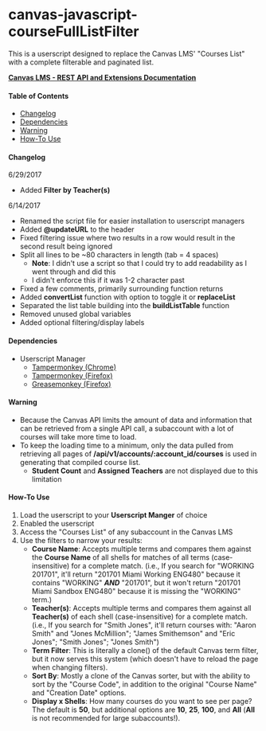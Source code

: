 # canvas-javascript-courseFullListFilter
This is a userscript designed to replace the Canvas LMS' "Courses List" with a complete filterable and paginated list.

[**Canvas LMS - REST API and Extensions Documentation**](https://canvas.instructure.com/doc/api/index.html)

#### Table of Contents
- [Changelog](#changelog)
- [Dependencies](#dependencies)
- [Warning](#warning)
- [How-To Use](#how-to-use)

#### Changelog
6/29/2017
- Added **Filter by Teacher(s)**

6/14/2017
- Renamed the script file for easier installation to userscript managers
- Added **@updateURL** to the header
- Fixed filtering issue where two results in a row would result in the second result being ignored
- Split all lines to be ~80 characters in length (tab = 4 spaces)
  - **Note**: I didn't use a script so that I could try to add readability as I went through and did this
  - I didn't enforce this if it was 1-2 character past
- Fixed a few comments, primarily surrounding function returns
- Added **convertList** function with option to toggle it or **replaceList**
- Separated the list table building into the **buildListTable** function
- Removed unused global variables
- Added optional filtering/display labels

#### Dependencies
- Userscript Manager
  - [Tampermonkey (Chrome)](https://chrome.google.com/webstore/detail/tampermonkey/dhdgffkkebhmkfjojejmpbldmpobfkfo?hl=en)
  - [Tampermonkey (Firefox)](https://addons.mozilla.org/en-us/firefox/addon/tampermonkey/)
  - [Greasemonkey (Firefox)](https://addons.mozilla.org/en-us/firefox/addon/greasemonkey/)

#### Warning
- Because the Canvas API limits the amount of data and information that can be retrieved from a single API call, a subaccount with a lot of courses will take more time to load.
- To keep the loading time to a minimum, only the data pulled from retrieving all pages of **/api/v1/accounts/:account_id/courses** is used in generating that compiled course list.
  - **Student Count** and **Assigned Teachers** are not displayed due to this limitation

#### How-To Use
1. Load the userscript to your **Userscript Manger** of choice
2. Enabled the userscript
3. Access the "Courses List" of any subaccount in the Canvas LMS
4. Use the filters to narrow your results:
   - **Course Name**: Accepts multiple terms and compares them against the **Course Name** of all shells for matches of all terms (case-insensitive) for a complete match. (i.e., If you search for "WORKING 201701", it'll return "201701 Miami Working ENG480" because it contains "WORKING" ***AND*** "201701", but it won't return "201701 Miami Sandbox ENG480" because it is missing the "WORKING" term.)
   - **Teacher(s)**: Accepts multiple terms and compares them against all **Teacher(s)** of each shell (case-insensitive) for a complete match. (i.e., If you search for "Smith Jones", it'll return courses with: "Aaron Smith" and "Jones McMillion"; "James Smithemson" and "Eric Jones"; "Smith Jones"; "Jones Smith")
   - **Term Filter**: This is literally a clone() of the default Canvas term filter, but it now serves this system (which doesn't have to reload the page when changing filters).
   - **Sort By**: Mostly a clone of the Canvas sorter, but with the ability to sort by the "Course Code", in addition to the original "Course Name" and "Creation Date" options.
   - **Display x Shells**: How many courses do you want to see per page? The default is **50**, but additional options are **10**, **25**, **100**, and **All** (**All** is not recommended for large subaccounts!).
